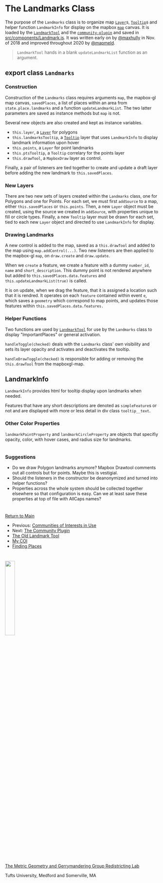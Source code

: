 # The Landmarks Class

The purpose of the `Landmarks` class is to organize map [`Layer`]s,
[`Tooltip`]s and helper function `LandmarkInfo` for display on the
mapbox [`map`] canvas. It is loaded by the [`LandmarkTool`] and the
[`community-plugin`] and saved in [src/components/Landmark.js]. It was
written early on by [@maxhully] in Nov. of 2018 and improved throughout
2020 by [@mapmeld]. 

> `LandmarkTool` hands in a blank `updateLandmarkList` function as an
argument. 

## export class `Landmarks`

### Construction

Construction of the `Landmarks` class requires arguments `map`, the
mapbox-gl map canvas, `savedPlaces`, a list of places within an area
from `state.place.landmarks` and a function `updateLandmarkList`. 
The two latter parameters are saved as instance methods but `map`
is not. 

Several new objects are also created and kept as instance variables.
- `this.layer`, a [`Layer`] for polygons
- `this.landmarksTooltip`, a [`Tooltip`] layer that uses `LandmarkInfo`
to display landmark information upon hover
- `this.points`, a `Layer` for point landmarks
- `this.ptsTooltip`, a `Tooltip` correlary for the points layer
- `this.drawTool`, a `MapboxDraw` layer as control. 

Finally, a pair of listeners are tied together to create and
update a draft layer before adding the new landmark to
`this.savedPlaces`. 

### New Layers

There are two new sets of layers created within the `Landmarks` class,
one for Polygons and one for Points. For each set, we must first
`addSource` to a map, either `this.savedPlaces` or `this.points`. Then,
a new `Layer` object must be created, using the source we created in
`addSource`, with properties unique to fill or circle types. Finally, a
new `Tooltip` layer must be drawn for each set, tied to each new `Layer`
object and directed to use `LandmarkInfo` for display.

### Drawing Landmarks

A new control is added to the map, saved as a `this.drawTool` and
added to the map using `map.addControl(...)`. Two new listeners are
then applied to the mapbox-gl `map`, on `draw.create` and `draw.update`.

When we `create` a feature, we create a feature with a dummy
`number_id`, `name` and `short_description`. This dummy point is not
rendered anywhere but added to `this.savedPlaces.data.features` and
`this.updateLandmarkList(true)` is called.

It is on update, when we drag the feature, that it is assigned a
location such that it is rendred. It operates on each `feature`
contained within event `e`, which saves a `geometry` which correspond to
map points, and updates those features within
`this.savedPlaces.data.features.`

### Helper Functions

Two functions are used by [`LandmarkTool`] for use by the `Landmarks`
class to display "ImportantPlaces" or general activation. 

`handleToggle(checked)` deals with the `Landmarks` class' own visibility
and sets its layer opacity and activates and deactivates the tooltip.

`handleDrawToggle(checked)` is responsible for adding or removing 
the `this.drawTool` from the mapboxgl-map. 

## LandmarkInfo

`LandmarkInfo` provides html for tooltip display upon landmarks when
needed. 

Features that have any short descriptions are denoted as
`simpleFeature`s or not and are displayed with more or less detail in
div class `tooltip__text`. 

### Other Color Properties

`landmarkPaintProperty` and `landmarkCircleProperty` are objects that
specifiy opacity, color, with hover cases, and radius size for
landmarks.

# #

### Suggestions
- Do we draw Polygon landmarks anymore? Mapbox Drawtool comments out all
controls but for points. Maybe this is vestigial. 
- Should the listeners in the constructor be deanonymized and turned
into helper functions?
- Properties across the whole system should be collected together
elsewhere so that configuration is easy. Can we at least save these
properties at top of file with AllCaps names?

# #

[Return to Main](../README.md)
- Previous: [Communities of Interests in Use](../05landmarks/coi.md)
- Next: [The Community Plugin](../05landmarks/communityplugin.md)
- [The Old Landmark Tool](../05landmarks/landmarktool.md)
- [My COI](../05landmarks/mycoi.md)
- [Finding Places](../05landmarks/findplaces.md)

[@maxhully]: http://github.com/maxhully
[@mapmeld]: http://github.com/mapmeld

[`Layer`]: ../02editormap/layer.md
[`map`]: ../02editormap/map.md

[`Tooltip`]: ../04drawing/tooltip.md

[`LandmarkTool`]: ../05landmarks/landmarktool.md
[`community-plugin`]: ../05landmarks/communityplugin.md
[`LandmarkTool`]: ../05landmarks/landmarktool.md

[src/components/Landmark.js]: ../../src/components/Landmark.js

# #

<img src="../../assets/mggg.svg" width=25%>

[The Metric Geometry and Gerrymandering Group Redistricting Lab](http://mggg.org)

Tufts University, Medford and Somerville, MA